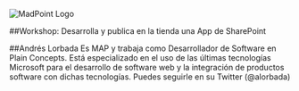 ![MadPoint Logo](https://media.licdn.com/media/p/2/005/054/171/2dc2bdb.png)

##Workshop: Desarrolla y publica en la tienda una App de SharePoint

##Andrés Lorbada 
Es MAP y trabaja como Desarrollador de Software en Plain Concepts. Está especializado en el uso de las últimas tecnologías Microsoft para el desarrollo de software web y la integración de productos software con dichas tecnologías. Puedes seguirle en su Twitter (@alorbada)